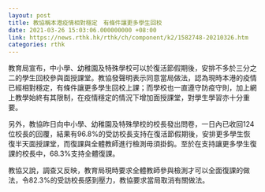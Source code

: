 ```yaml
---
layout: post
title: 教協稱本港疫情相對穩定　有條件讓更多學生回校
date: 2021-03-26 15:03:06.000000000 +08:00
link: https://news.rthk.hk/rthk/ch/component/k2/1582748-20210326.htm
categories: rthk
---
```


教育局宣布，中小學、幼稚園及特殊學校可以於復活節假期後，安排不多於三分之二的學生回校參與面授課堂。教協發聲明表示同意當局做法，認為現時本港的疫情已經相對穩定，有條件讓更多學生回校上課；而學校也一直遵守防疫守則，加上網上教學始終有其限制，在疫情穩定的情況下增加面授課堂，對學生學習亦十分重要。

另外，教協昨日向中小學、幼稚園及特殊學校的校長發出問卷，一日內已收回124位校長的回覆，結果有96.8%的受訪校長支持在復活節假期後，安排更多學生恢復半天面授課堂，而復課與全體教師進行檢測毋須掛鈎。至於在支持讓更多學生復課的校長中，68.3%支持全體復課。

教協又說，調查又反映，教育局現時要求全體教師參與檢測才可以全面復課的做法，令82.3%的受訪校長感到壓力，教協要求當局取消有關做法。
